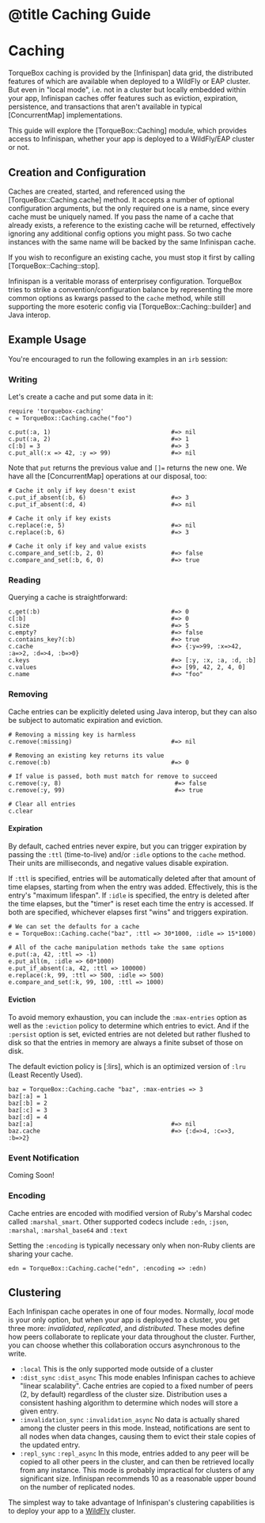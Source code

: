 # @title Caching Guide

# Caching

TorqueBox caching is provided by the [Infinispan] data grid, the
distributed features of which are available when deployed to a WildFly
or EAP cluster. But even in "local mode", i.e. not in a cluster but
locally embedded within your app, Infinispan caches offer features
such as eviction, expiration, persistence, and transactions that
aren't available in typical [ConcurrentMap] implementations.

This guide will explore the [TorqueBox::Caching] module, which
provides access to Infinispan, whether your app is deployed to a
WildFly/EAP cluster or not.

## Creation and Configuration

Caches are created, started, and referenced using the
[TorqueBox::Caching.cache] method. It accepts a number of optional
configuration arguments, but the only required one is a name, since
every cache must be uniquely named. If you pass the name of a cache
that already exists, a reference to the existing cache will be
returned, effectively ignoring any additional config options you might
pass. So two cache instances with the same name will be backed by the
same Infinispan cache.

If you wish to reconfigure an existing cache, you must stop it first
by calling [TorqueBox::Caching::stop].

Infinispan is a veritable morass of enterprisey configuration.
TorqueBox tries to strike a convention/configuration balance by
representing the more common options as kwargs passed to the `cache`
method, while still supporting the more esoteric config via
[TorqueBox::Caching::builder] and Java interop.

## Example Usage

You're encouraged to run the following examples in an `irb` session:

### Writing

Let's create a cache and put some data in it:

    require 'torquebox-caching'
    c = TorqueBox::Caching.cache("foo")

    c.put(:a, 1)                                  #=> nil
    c.put(:a, 2)                                  #=> 1
    c[:b] = 3                                     #=> 3
    c.put_all(:x => 42, :y => 99)                 #=> nil

Note that `put` returns the previous value and `[]=` returns the new
one. We have all the [ConcurrentMap] operations at our disposal, too:

    # Cache it only if key doesn't exist
    c.put_if_absent(:b, 6)                        #=> 3
    c.put_if_absent(:d, 4)                        #=> nil

    # Cache it only if key exists
    c.replace(:e, 5)                              #=> nil
    c.replace(:b, 6)                              #=> 3

    # Cache it only if key and value exists
    c.compare_and_set(:b, 2, 0)                   #=> false
    c.compare_and_set(:b, 6, 0)                   #=> true

### Reading

Querying a cache is straightforward:

    c.get(:b)                                     #=> 0
    c[:b]                                         #=> 0
    c.size                                        #=> 5
    c.empty?                                      #=> false
    c.contains_key?(:b)                           #=> true
    c.cache                                       #=> {:y=>99, :x=>42, :a=>2, :d=>4, :b=>0}
    c.keys                                        #=> [:y, :x, :a, :d, :b]
    c.values                                      #=> [99, 42, 2, 4, 0]
    c.name                                        #=> "foo"

### Removing

Cache entries can be explicitly deleted using Java interop, but they
can also be subject to automatic expiration and eviction.

    # Removing a missing key is harmless
    c.remove(:missing)                            #=> nil

    # Removing an existing key returns its value
    c.remove(:b)                                  #=> 0

    # If value is passed, both must match for remove to succeed
    c.remove(:y, 8)                                #=> false
    c.remove(:y, 99)                               #=> true

    # Clear all entries
    c.clear

#### Expiration

By default, cached entries never expire, but you can trigger
expiration by passing the `:ttl` (time-to-live) and/or `:idle` options
to the `cache` method. Their units are milliseconds, and negative
values disable expiration.

If `:ttl` is specified, entries will be automatically deleted after
that amount of time elapses, starting from when the entry was added.
Effectively, this is the entry's "maximum lifespan". If `:idle` is
specified, the entry is deleted after the time elapses, but the
"timer" is reset each time the entry is accessed. If both are
specified, whichever elapses first "wins" and triggers expiration.

    # We can set the defaults for a cache
    e = TorqueBox::Caching.cache("baz", :ttl => 30*1000, :idle => 15*1000)

    # All of the cache manipulation methods take the same options
    e.put(:a, 42, :ttl => -1)
    e.put_all(m, :idle => 60*1000)
    e.put_if_absent(:a, 42, :ttl => 100000)
    e.replace(:k, 99, :ttl => 500, :idle => 500)
    e.compare_and_set(:k, 99, 100, :ttl => 1000)
    
#### Eviction

To avoid memory exhaustion, you can include the `:max-entries` option
as well as the `:eviction` policy to determine which entries to evict.
And if the `:persist` option is set, evicted entries are not deleted
but rather flushed to disk so that the entries in memory are always a
finite subset of those on disk.

The default eviction policy is [:lirs], which is an optimized version
of `:lru` (Least Recently Used).

    baz = TorqueBox::Caching.cache "baz", :max-entries => 3
    baz[:a] = 1
    baz[:b] = 2
    baz[:c] = 3
    baz[:d] = 4
    baz[:a]                                       #=> nil
    baz.cache                                     #=> {:d=>4, :c=>3, :b=>2}

### Event Notification

Coming Soon!

### Encoding

Cache entries are encoded with modified version of Ruby's Marshal
codec called `:marshal_smart`. Other supported codecs include `:edn`,
`:json`, `:marshal`, `:marshal_base64` and `:text`

Setting the `:encoding` is typically necessary only when non-Ruby
clients are sharing your cache.

    edn = TorqueBox::Caching.cache("edn", :encoding => :edn)

## Clustering

Each Infinispan cache operates in one of four modes. Normally, *local*
mode is your only option, but when your app is deployed to a cluster,
you get three more: *invalidated*, *replicated*, and *distributed*.
These modes define how peers collaborate to replicate your data
throughout the cluster. Further, you can choose whether this
collaboration occurs asynchronous to the write.

* `:local` This is the only supported mode outside of a cluster
* `:dist_sync` `:dist_async` This mode enables Infinispan caches to
  achieve "linear scalability". Cache entries are copied to a fixed
  number of peers (2, by default) regardless of the cluster size.
  Distribution uses a consistent hashing algorithm to determine which
  nodes will store a given entry.
* `:invalidation_sync` `:invalidation_async` No data is actually
  shared among the cluster peers in this mode. Instead, notifications
  are sent to all nodes when data changes, causing them to evict their
  stale copies of the updated entry.
* `:repl_sync` `:repl_async` In this mode, entries added to any peer
  will be copied to all other peers in the cluster, and can then be
  retrieved locally from any instance. This mode is probably
  impractical for clusters of any significant size. Infinispan
  recommends 10 as a reasonable upper bound on the number of
  replicated nodes.

The simplest way to take advantage of Infinispan's clustering
capabilities is to deploy your app to a [WildFly] cluster.

[WildFly]: file.wildfly.html

